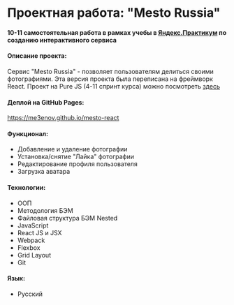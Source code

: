 # Проектная работа: "Mesto Russia"
#### 10-11 самостоятельная работа в рамках учебы в [Яндекс.Практикум](https://praktikum.yandex.ru/profile/web/) по созданию интерактивного сервиса

#### Описание проекта:
Сервис "Mesto Russia" - позволяет пользователям делиться своими фотографиями.
Эта версия проекта была переписана на фреймворк React.
Проект на Pure JS (4-11 спринт курса) можно посмотреть [здесь](https://github.com/me3enov/mesto)

#### Деплой на GitHub Pages:
https://me3enov.github.io/mesto-react

#### Функционал:
* Добавление и удаление фотографии
* Установка/снятие "Лайка" фотографии
* Редактирование профиля пользователя
* Загрузка аватара

#### Технологии:

* ООП
* Методология БЭМ
* Файловая структура БЭМ Nested
* JavaScript
* React JS и JSX
* Webpack
* Flexbox
* Grid Layout
* Git

#### Язык:
* Русский